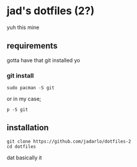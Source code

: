 # jad's dotfiles (2?)

yuh this mine

## requirements

gotta have that git installed yo

### git install 

```
sudo pacman -S git
```

or in my case; 


```
p -S git
```

## installation

```
git clone https://github.com/jadarlo/dotfiles-2
cd dotfiles
```

dat basically it
